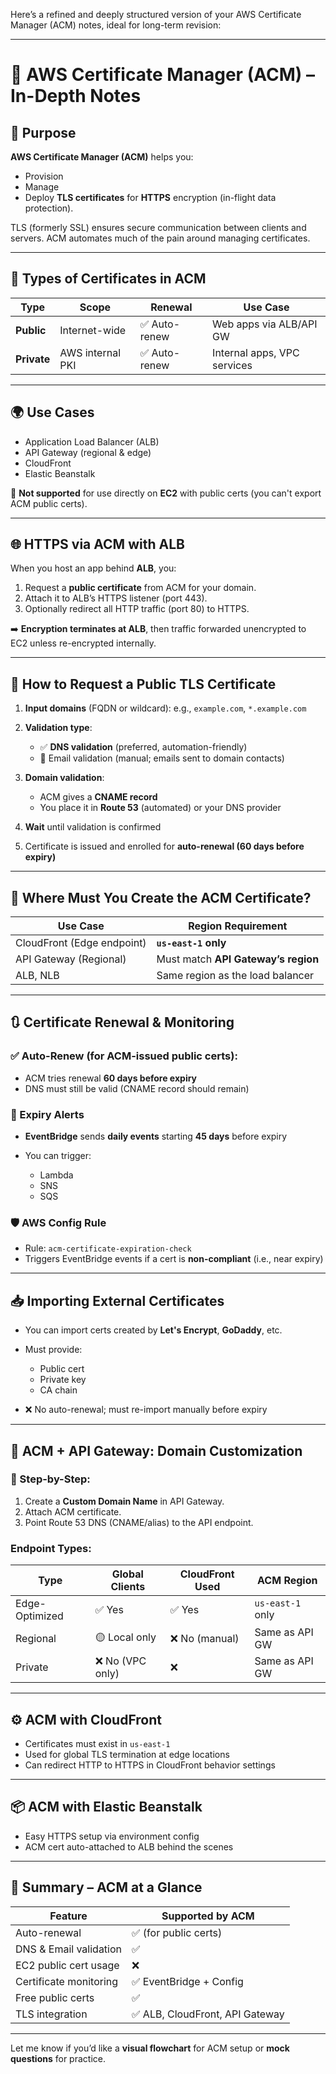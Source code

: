Here’s a refined and deeply structured version of your AWS Certificate Manager (ACM) notes, ideal for long-term revision:

---

# 📜 AWS Certificate Manager (ACM) – In-Depth Notes

## 🔐 Purpose

**AWS Certificate Manager (ACM)** helps you:

* Provision
* Manage
* Deploy **TLS certificates**
  for **HTTPS** encryption (in-flight data protection).

TLS (formerly SSL) ensures secure communication between clients and servers. ACM automates much of the pain around managing certificates.

---

## 🔑 Types of Certificates in ACM

| Type        | Scope            | Renewal      | Use Case                    |
| ----------- | ---------------- | ------------ | --------------------------- |
| **Public**  | Internet-wide    | ✅ Auto-renew | Web apps via ALB/API GW     |
| **Private** | AWS internal PKI | ✅ Auto-renew | Internal apps, VPC services |

---

## 🌍 Use Cases

* Application Load Balancer (ALB)
* API Gateway (regional & edge)
* CloudFront
* Elastic Beanstalk

🚫 **Not supported** for use directly on **EC2** with public certs (you can't export ACM public certs).

---

## 🌐 HTTPS via ACM with ALB

When you host an app behind **ALB**, you:

1. Request a **public certificate** from ACM for your domain.
2. Attach it to ALB’s HTTPS listener (port 443).
3. Optionally redirect all HTTP traffic (port 80) to HTTPS.

➡️ **Encryption terminates at ALB**, then traffic forwarded unencrypted to EC2 unless re-encrypted internally.

---

## 🔁 How to Request a Public TLS Certificate

1. **Input domains** (FQDN or wildcard):
   e.g., `example.com`, `*.example.com`
2. **Validation type**:

   * ✅ **DNS validation** (preferred, automation-friendly)
   * 📧 Email validation (manual; emails sent to domain contacts)
3. **Domain validation**:

   * ACM gives a **CNAME record**
   * You place it in **Route 53** (automated) or your DNS provider
4. **Wait** until validation is confirmed
5. Certificate is issued and enrolled for **auto-renewal (60 days before expiry)**

---

## 🧭 Where Must You Create the ACM Certificate?

| Use Case                   | Region Requirement                  |
| -------------------------- | ----------------------------------- |
| CloudFront (Edge endpoint) | **`us-east-1` only**                |
| API Gateway (Regional)     | Must match **API Gateway’s region** |
| ALB, NLB                   | Same region as the load balancer    |

---

## 🔃 Certificate Renewal & Monitoring

### ✅ Auto-Renew (for ACM-issued public certs):

* ACM tries renewal **60 days before expiry**
* DNS must still be valid (CNAME record should remain)

### 🔔 Expiry Alerts

* **EventBridge** sends **daily events** starting **45 days** before expiry
* You can trigger:

  * Lambda
  * SNS
  * SQS

### 🛡 AWS Config Rule

* Rule: `acm-certificate-expiration-check`
* Triggers EventBridge events if a cert is **non-compliant** (i.e., near expiry)

---

## 📥 Importing External Certificates

* You can import certs created by **Let's Encrypt**, **GoDaddy**, etc.
* Must provide:

  * Public cert
  * Private key
  * CA chain
* ❌ No auto-renewal; must re-import manually before expiry

---

## 📡 ACM + API Gateway: Domain Customization

### 🧩 Step-by-Step:

1. Create a **Custom Domain Name** in API Gateway.
2. Attach ACM certificate.
3. Point Route 53 DNS (CNAME/alias) to the API endpoint.

### Endpoint Types:

| Type           | Global Clients  | CloudFront Used | ACM Region       |
| -------------- | --------------- | --------------- | ---------------- |
| Edge-Optimized | ✅ Yes           | ✅ Yes           | `us-east-1` only |
| Regional       | 🟡 Local only   | ❌ No (manual)   | Same as API GW   |
| Private        | ❌ No (VPC only) | ❌               | Same as API GW   |

---

## ⚙ ACM with CloudFront

* Certificates must exist in `us-east-1`
* Used for global TLS termination at edge locations
* Can redirect HTTP to HTTPS in CloudFront behavior settings

---

## 📦 ACM with Elastic Beanstalk

* Easy HTTPS setup via environment config
* ACM cert auto-attached to ALB behind the scenes

---

## 📌 Summary – ACM at a Glance

| Feature                | Supported by ACM               |
| ---------------------- | ------------------------------ |
| Auto-renewal           | ✅ (for public certs)           |
| DNS & Email validation | ✅                              |
| EC2 public cert usage  | ❌                              |
| Certificate monitoring | ✅ EventBridge + Config         |
| Free public certs      | ✅                              |
| TLS integration        | ✅ ALB, CloudFront, API Gateway |

---

Let me know if you’d like a **visual flowchart** for ACM setup or **mock questions** for practice.
